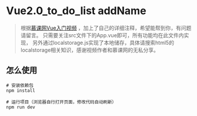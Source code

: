 # Vue2.0_to_do_list addName

> 根据[慕课网Vue入门视频](http://www.imooc.com/learn/694 "vue.js入门基础") ，加上了自己的详细注释，希望能帮到你，有问题请留言。
> 只需要关注src文件下的App.vue即可，所有功能均在此文件内实现，
> 另外通过localstorage.js实现了本地储存，具体请搜索html5的localstorage相关知识，感谢视频作者和慕课网的无私分享。
## 怎么使用 

``` 命令
# 安装依赖包
npm install

# 运行项目（浏览器自行打开页面，修改代码自动刷新）
npm run dev

```


